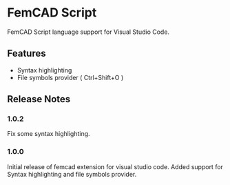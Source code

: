 # FemCAD Script

FemCAD Script language support for Visual Studio Code. 

## Features

- Syntax highlighting
- File symbols provider ( Ctrl+Shift+O )


## Release Notes

### 1.0.2

Fix some syntax highlighting.

### 1.0.0

Initial release of femcad extension for visual studio code. Added support for Syntax highlighting and file symbols provider.
